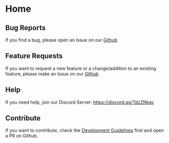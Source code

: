 # Home

## Bug Reports

If you find a bug, please open an Issue on our [Github](https://github.com/Andx667/advanced_slingloading_redux/issues)

## Feature Requests

If you want to request a new feature or a change/addition to an existing feature, please make an Issue on our [Github](https://github.com/Andx667/advanced_slingloading_redux/issues)

## Help

If you need help, join our Discord Server: <https://discord.gg/TdzZNkay>

## Contribute

If you want to contribute, check the [Development Guidelines](https://github.com/Andx667/advanced_slingloading_redux/blob/main/.github/CONTRIBUTING.md) first and open a PR on Github.
